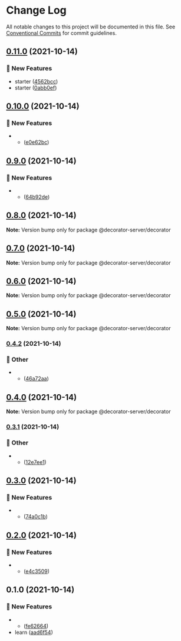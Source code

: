 # Change Log

All notable changes to this project will be documented in this file.
See [Conventional Commits](https://conventionalcommits.org) for commit guidelines.

## [0.11.0](https://github.com/Link-X/simple-decorator/compare/v0.10.0...v0.11.0) (2021-10-14)


### :rocket: New Features

* starter ([4562bcc](https://github.com/Link-X/simple-decorator/commit/4562bccde9d7c304abb231c509675bebc15615b2))
* starter ([0abb0ef](https://github.com/Link-X/simple-decorator/commit/0abb0efe297758ec97979a36603a121ec77e6675))



## [0.10.0](https://github.com/Link-X/simple-decorator/compare/v0.9.0...v0.10.0) (2021-10-14)


### :rocket: New Features

* - ([e0e62bc](https://github.com/Link-X/simple-decorator/commit/e0e62bce8bf3eeba710ee745a3b9768719aa29ee))



## [0.9.0](https://github.com/Link-X/simple-decorator/compare/v0.8.0...v0.9.0) (2021-10-14)


### :rocket: New Features

* - ([64b92de](https://github.com/Link-X/simple-decorator/commit/64b92deee99d5a6a35f43fef3428d3c505870b7e))



## [0.8.0](https://github.com/Link-X/simple-decorator/compare/v0.7.0...v0.8.0) (2021-10-14)

**Note:** Version bump only for package @decorator-server/decorator





## [0.7.0](https://github.com/Link-X/simple-decorator/compare/v0.6.0...v0.7.0) (2021-10-14)

**Note:** Version bump only for package @decorator-server/decorator





## [0.6.0](https://github.com/Link-X/simple-decorator/compare/v0.5.0...v0.6.0) (2021-10-14)

**Note:** Version bump only for package @decorator-server/decorator





## [0.5.0](https://github.com/Link-X/simple-decorator/compare/v0.4.2...v0.5.0) (2021-10-14)

**Note:** Version bump only for package @decorator-server/decorator





### [0.4.2](https://github.com/Link-X/simple-decorator/compare/v0.4.1...v0.4.2) (2021-10-14)


### :mega: Other

* - ([46a72aa](https://github.com/Link-X/simple-decorator/commit/46a72aa4657893c72d54c163632b97be0449efd2))



## [0.4.0](https://github.com/Link-X/simple-decorator/compare/v0.3.1...v0.4.0) (2021-10-14)

**Note:** Version bump only for package @decorator-server/decorator





### [0.3.1](https://github.com/Link-X/simple-decorator/compare/v0.3.0...v0.3.1) (2021-10-14)


### :mega: Other

* - ([12e7ee1](https://github.com/Link-X/simple-decorator/commit/12e7ee1d11633eb42ea623fbc25deefb89a2ac73))



## [0.3.0](https://github.com/Link-X/simple-decorator/compare/v0.2.0...v0.3.0) (2021-10-14)


### :rocket: New Features

* - ([74a0c1b](https://github.com/Link-X/simple-decorator/commit/74a0c1bb3144ababf1b1e24f554206f69d3d1829))



## [0.2.0](https://github.com/Link-X/simple-decorator/compare/v0.1.0...v0.2.0) (2021-10-14)


### :rocket: New Features

* - ([e4c3509](https://github.com/Link-X/simple-decorator/commit/e4c3509b0cebfa3cedd9ee45b23a437a00dfec54))



## 0.1.0 (2021-10-14)


### :rocket: New Features

* - ([fe62664](https://github.com/Link-X/simple-decorator/commit/fe626645dca80e72935221351ab473f56e63b865))
* learn ([aad6f54](https://github.com/Link-X/simple-decorator/commit/aad6f549ab53578b52a1586a3a89b88fd96cdc38))
